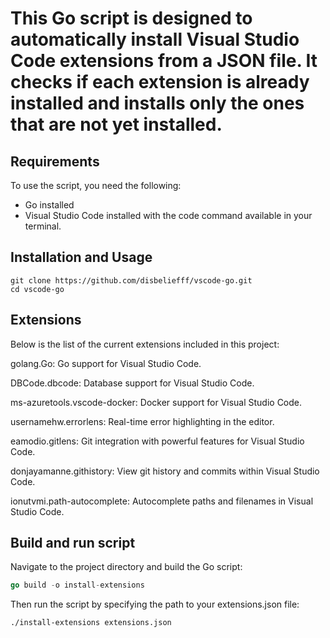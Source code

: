 # This Go script is designed to automatically install Visual Studio Code extensions from a JSON file. It checks if each extension is already installed and installs only the ones that are not yet installed.

## Requirements 
To use the script, you need the following:
- Go installed
- Visual Studio Code installed with the code command available in your terminal.

## Installation and Usage

```
git clone https://github.com/disbeliefff/vscode-go.git
cd vscode-go
```

## Extensions

Below is the list of the current extensions included in this project:

golang.Go: Go support for Visual Studio Code.

DBCode.dbcode: Database support for Visual Studio Code.

ms-azuretools.vscode-docker: Docker support for Visual Studio Code.

usernamehw.errorlens: Real-time error highlighting in the editor.

eamodio.gitlens: Git integration with powerful features for Visual Studio Code.

donjayamanne.githistory: View git history and commits within Visual Studio Code.

ionutvmi.path-autocomplete: Autocomplete paths and filenames in Visual Studio Code.

## Build and run script 



Navigate to the project directory and build the Go script:

```go
go build -o install-extensions
```

Then run the script by specifying the path to your extensions.json file:

```shell
./install-extensions extensions.json
```

